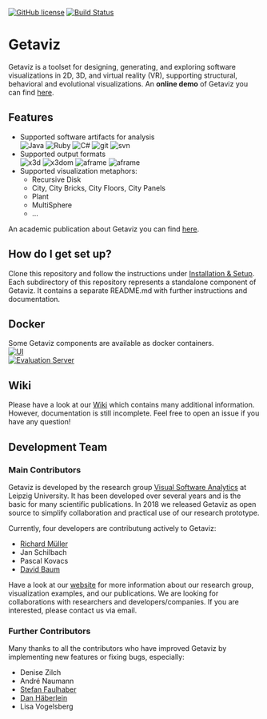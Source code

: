 [![GitHub license](https://img.shields.io/badge/License-Apache%202.0-blue.svg)](https://github.com/softvis-research/Getaviz/blob/master/LICENSE)
[![Build Status](https://travis-ci.com/softvis-research/Getaviz.svg?branch=master)](https://travis-ci.com/softvis-research/Getaviz)  
# Getaviz

Getaviz is a toolset for designing, generating, and exploring software visualizations in 2D, 3D, and virtual reality (VR), supporting structural, behavioral and evolutional visualizations. An **online demo** of Getaviz you can find [here](https://home.uni-leipzig.de/svis/getaviz/index.php?setup=web/RD%20freemind&model=RD%20freemind).

## Features
* Supported software artifacts for analysis  
![Java](https://img.shields.io/badge/language-Java-green.svg) ![Ruby](https://img.shields.io/badge/language-Ruby-green.svg) ![C#](https://img.shields.io/badge/language-C%23-green.svg)
![git](https://img.shields.io/badge/SCM-git-green.svg)
![svn](https://img.shields.io/badge/SCM-svn-green.svg)
* Supported output formats  
![x3d](https://img.shields.io/badge/3D-X3D-green.svg)
![x3dom](https://img.shields.io/badge/3D-X3Dom-green.svg)
![aframe](https://img.shields.io/badge/3D-A--Frame-green.svg)
![aframe](https://img.shields.io/badge/VR-HTC_Vive-green.svg)
* Supported visualization metaphors: 
  * Recursive Disk
  * City, City Bricks, City Floors, City Panels
  * Plant
  * MultiSphere
  * …
  
An academic publication about Getaviz you can find [here](https://www.researchgate.net/publication/320083290_GETAVIZ_Generating_Structural_Behavioral_and_Evolutionary_Views_of_Software_Systems_for_Empirical_Evaluation).

## How do I get set up? ###

Clone this repository and follow the instructions under [Installation & Setup](../../wiki/Installation-&-Setup).
Each subdirectory of this repository represents a standalone component of Getaviz. It contains a separate README.md with further instructions and documentation.

## Docker ##

Some Getaviz components are available as docker containers.  
[![UI](https://img.shields.io/badge/docker-ui-blue.svg)](https://hub.docker.com/r/getaviz/evaluationserver)  
[![Evaluation Server](https://img.shields.io/badge/docker-evaluationserver-blue.svg)](https://hub.docker.com/r/getaviz/ui)

## Wiki

Please have a look at our [Wiki](../../wiki/Home) which contains many additional information. However, documentation is still incomplete. Feel free to open an issue if you have any question!

## Development Team

### Main Contributors

Getaviz is developed by the research group [Visual Software Analytics](http://home.uni-leipzig.de/svis/) at Leipzig University. It has been developed over several years and is the basic for many scientific publications. In 2018 we released Getaviz as open source to simplify collaboration and practical use of our research prototype. 

Currently, four developers are contributung actively to Getaviz:
* [Richard Müller](https://github.com/rmllr)
* Jan Schilbach
* Pascal Kovacs
* [David Baum](http://home.uni-leipzig.de/svis/Research%20Group/#DavidBaum)

Have a look at our [website](https://home.uni-leipzig.de/svis/) for more information about our research group, visualization examples, and our publications. We are looking for collaborations with researchers and developers/companies. If you are interested, please contact us via email.

### Further Contributors

Many thanks to all the contributors who have improved Getaviz by implementing new features or fixing bugs, especially:

* Denise Zilch
* André Naumann
* [Stefan Faulhaber](https://github.com/StefanFaulhaber)
* [Dan Häberlein](https://github.com/dhaeb)
* Lisa Vogelsberg
